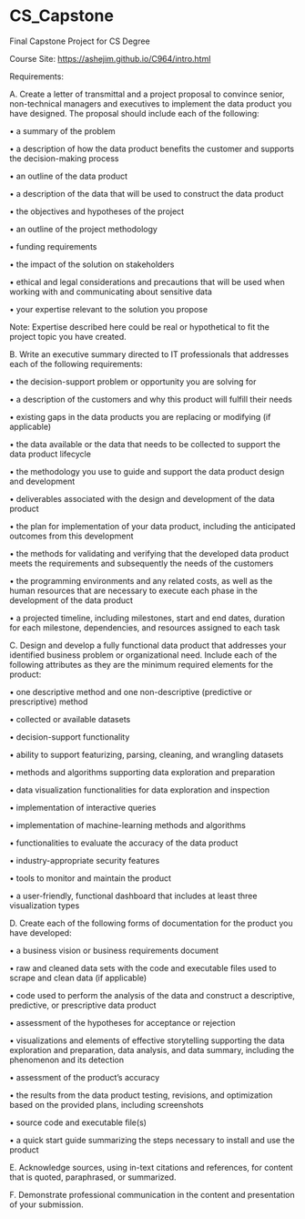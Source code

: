 # CS_Capstone
Final Capstone Project for CS Degree

Course Site: https://ashejim.github.io/C964/intro.html

Requirements: 

A.  Create a letter of transmittal and a project proposal to convince senior, non-technical managers and executives to implement the data product you have designed. The proposal should include each of the following:

  •  a summary of the problem

  •  a description of how the data product benefits the customer and supports the decision-making process

  •  an outline of the data product

  •  a description of the data that will be used to construct the data product

  •  the objectives and hypotheses of the project

  •  an outline of the project methodology

  •  funding requirements

  •  the impact of the solution on stakeholders

  •  ethical and legal considerations and precautions that will be used when working with and communicating about sensitive data

  •  your expertise relevant to the solution you propose


Note: Expertise described here could be real or hypothetical to fit the project topic you have created.


B.  Write an executive summary directed to IT professionals that addresses each of the following requirements:

  •  the decision-support problem or opportunity you are solving for

  •  a description of the customers and why this product will fulfill their needs

  •  existing gaps in the data products you are replacing or modifying (if applicable)

  •  the data available or the data that needs to be collected to support the data product lifecycle

  •  the methodology you use to guide and support the data product design and development

  •  deliverables associated with the design and development of the data product

  •  the plan for implementation of your data product, including the anticipated outcomes from this development

  •  the methods for validating and verifying that the developed data product meets the requirements and subsequently the needs of the customers

  •  the programming environments and any related costs, as well as the human resources that are necessary to execute each phase in the development of the data product

  •  a projected timeline, including milestones, start and end dates, duration for each milestone, dependencies, and resources assigned to each task


C.  Design and develop a fully functional data product that addresses your identified business problem or organizational need. Include each of the following attributes as they are the minimum required elements for the product:

  •  one descriptive method and one non-descriptive (predictive or prescriptive) method

  •  collected or available datasets

  •  decision-support functionality

  •  ability to support featurizing, parsing, cleaning, and wrangling datasets

  •  methods and algorithms supporting data exploration and preparation

  •  data visualization functionalities for data exploration and inspection

  •  implementation of interactive queries

  •  implementation of machine-learning methods and algorithms

  •  functionalities to evaluate the accuracy of the data product

  •  industry-appropriate security features

  •  tools to monitor and maintain the product

  •  a user-friendly, functional dashboard that includes at least three visualization types


D.  Create each of the following forms of documentation for the product you have developed:

  •  a business vision or business requirements document

  •  raw and cleaned data sets with the code and executable files used to scrape and clean data (if applicable)

  •  code used to perform the analysis of the data and construct a descriptive, predictive, or prescriptive data product

  •  assessment of the hypotheses for acceptance or rejection

  •  visualizations and elements of effective storytelling supporting the data exploration and preparation, data analysis, and data summary, including the phenomenon and its     detection

  •  assessment of the product’s accuracy

  •  the results from the data product testing, revisions, and optimization based on the provided plans, including screenshots

  •  source code and executable file(s)

  •  a quick start guide summarizing the steps necessary to install and use the product


E.  Acknowledge sources, using in-text citations and references, for content that is quoted, paraphrased, or summarized.


F.  Demonstrate professional communication in the content and presentation of your submission.
